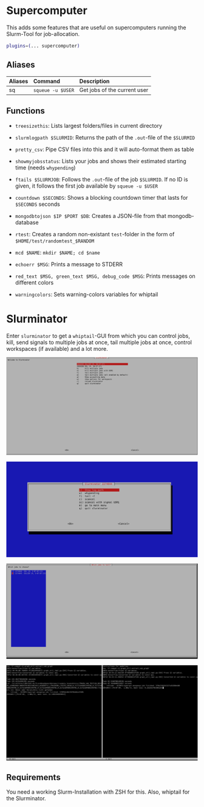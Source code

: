 # Supercomputer

This adds some features that are useful on supercomputers running the Slurm-Tool
for job-allocation.


```zsh
plugins=(... supercomputer)
```

## Aliases

| Aliases       | Command            |  Description                           |
| :------------ | :----------------- | :------------------------------------- |
| sq            | `squeue -u $USER`  | Get jobs of the current user           |

## Functions

* `treesizethis`: Lists largest folders/files in current directory

* `slurmlogpath $SLURMID`: Returns the path of the `.out`-file of the `$SLURMID`

* `pretty_csv`: Pipe CSV files into this and it will auto-format them as table

* `showmyjobsstatus`: Lists your jobs and shows their estimated starting time (needs `whypending`)

* `ftails $SLURMJOB`: Follows the `.out`-file of the job `$SLURMID`. If no ID is given, it follows
	the first job available by `squeue -u $USER`

* `countdown $SECONDS`: Shows a blocking countdown timer that lasts for `$SECONDS` seconds

* `mongodbtojson $IP $PORT $DB`: Creates a JSON-file from that mongodb-database

* `rtest`: Creates a random non-existant `test`-folder in the form of `$HOME/test/randomtest_$RANDOM`

* `mcd $NAME`: `mkdir $NAME; cd $name`

* `echoerr $MSG`: Prints a message to STDERR

* `red_text $MSG, green_text $MSG, debug_code $MSG`: Prints messages on different colors

* `warningcolors`: Sets warning-colors variables for whiptail

# Slurminator

Enter `slurminator` to get a `whiptail`-GUI from which you can control jobs, kill, 
send signals to multiple jobs at once, tail multiple jobs at once, control workspaces 
(if available) and a lot more.

![Screenshot 1](1.png?raw=true "Screenshot")

![Screenshot 2](2.png?raw=true "Screenshot")

![Screenshot 3](3.png?raw=true "Screenshot")

![Screenshot 4](4.png?raw=true "Screenshot")


## Requirements

You need a working Slurm-Installation with ZSH for this. Also, whiptail for the Slurminator.

